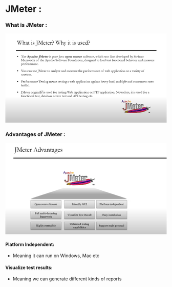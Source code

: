 # JMeter :

### What is JMeter :

![JMeter](./images/1.%20Jmeter.png)

### Advantages of JMeter :

![Advantages of JMeter](./images/2.%20Advantages.png)

#### Platform Independent: 
* Meaning it can run on Windows, Mac etc

#### Visualize test results:
* Meaning we can generate different kinds of reports
